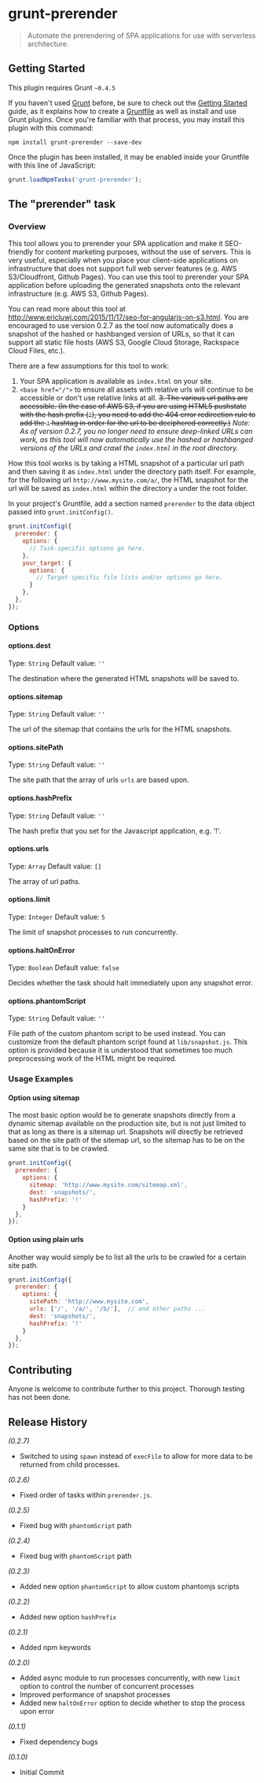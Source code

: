 # grunt-prerender

> Automate the prerendering of SPA applications for use with serverless architecture.

## Getting Started
This plugin requires Grunt `~0.4.5`

If you haven't used [Grunt](http://gruntjs.com/) before, be sure to check out the [Getting Started](http://gruntjs.com/getting-started) guide, as it explains how to create a [Gruntfile](http://gruntjs.com/sample-gruntfile) as well as install and use Grunt plugins. Once you're familiar with that process, you may install this plugin with this command:

```shell
npm install grunt-prerender --save-dev
```

Once the plugin has been installed, it may be enabled inside your Gruntfile with this line of JavaScript:

```js
grunt.loadNpmTasks('grunt-prerender');
```

## The "prerender" task

### Overview
This tool allows you to prerender your SPA application and make it SEO-friendly for content marketing purposes, without the use of servers.
This is very useful, especially when you place your client-side applications on infrastructure that does not support full web server features (e.g. AWS S3/Cloudfront, Github Pages).
You can use this tool to prerender your SPA application before uploading the generated snapshots onto the relevant infrastructure (e.g. AWS S3, Github Pages).

You can read more about this tool at http://www.ericluwj.com/2015/11/17/seo-for-angularjs-on-s3.html.
You are encouraged to use version 0.2.7 as the tool now automatically does a snapshot of the hashed or hashbanged version of URLs, so that it can support all static file hosts (AWS S3, Google Cloud Storage, Rackspace Cloud Files, etc.).

There are a few assumptions for this tool to work:
1. Your SPA application is available as `index.html` on your site.
2. `<base href="/">` to ensure all assets with relative urls will continue to be accessible or don't use relative links at all.
~~3. The various url paths are accessible. (In the case of AWS S3, if you are using HTML5 pushstate with the hash prefix (`!`), you need to add the 404 error redirection rule to add the `!` hashtag in order for the url to be deciphered correctly.)~~
*Note: As of version 0.2.7, you no longer need to ensure deep-linked URLs can work, as this tool will now automatically use the hashed or hashbanged versions of the URLs and crawl the `index.html` in the root directory.*

How this tool works is by taking a HTML snapshot of a particular url path and then saving it as `index.html` under the directory path itself. 
For example, for the following url `http://www.mysite.com/a/`, the HTML snapshot for the url will be saved as `index.html` within the directory `a` under the root folder.

In your project's Gruntfile, add a section named `prerender` to the data object passed into `grunt.initConfig()`.

```js
grunt.initConfig({
  prerender: {
    options: {
      // Task-specific options go here.
    },
    your_target: {
      options: {
        // Target-specific file lists and/or options go here.
      }
    },
  },
});
```

### Options

#### options.dest
Type: `String`
Default value: `''`

The destination where the generated HTML snapshots will be saved to.

#### options.sitemap
Type: `String`
Default value: `''`

The url of the sitemap that contains the urls for the HTML snapshots.

#### options.sitePath
Type: `String`
Default value: `''`

The site path that the array of urls `urls` are based upon.

#### options.hashPrefix
Type: `String`
Default value: `''`

The hash prefix that you set for the Javascript application, e.g. '!'.

#### options.urls
Type: `Array`
Default value: `[]`

The array of url paths.

#### options.limit
Type: `Integer`
Default value: `5`

The limit of snapshot processes to run concurrently.

#### options.haltOnError
Type: `Boolean`
Default value: `false`

Decides whether the task should halt immediately upon any snapshot error.

#### options.phantomScript
Type: `String`
Default value: `''`

File path of the custom phantom script to be used instead. You can customize from the default phantom script found at `lib/snapshot.js`. This option is provided because it is understood that sometimes too much preprocessing work of the HTML might be required.

### Usage Examples

#### Option using sitemap
The most basic option would be to generate snapshots directly from a dynamic sitemap available on the production site, but is not just limited to that as long as there is a sitemap url.
Snapshots will directly be retrieved based on the site path of the sitemap url, so the sitemap has to be on the same site that is to be crawled.

```js
grunt.initConfig({
  prerender: {
    options: {
      sitemap: 'http://www.mysite.com/sitemap.xml',
      dest: 'snapshots/',
      hashPrefix: '!'
    }
  },
});
```

#### Option using plain urls
Another way would simply be to list all the urls to be crawled for a certain site path.

```js
grunt.initConfig({
  prerender: {
    options: {
      sitePath: 'http://www.mysite.com',
      urls: ['/', '/a/', '/b/'],  // and other paths ...
      dest: 'snapshots/',
      hashPrefix: '!'
    }
  },
});
```

## Contributing
Anyone is welcome to contribute further to this project.
Thorough testing has not been done.

## Release History
_(0.2.7)_
* Switched to using `spawn` instead of `execFile` to allow for more data to be returned from child processes.

_(0.2.6)_
* Fixed order of tasks within `prerender.js`.

_(0.2.5)_
* Fixed bug with `phantomScript` path

_(0.2.4)_
* Fixed bug with `phantomScript` path

_(0.2.3)_
* Added new option `phantomScript` to allow custom phantomjs scripts

_(0.2.2)_
* Added new option `hashPrefix`

_(0.2.1)_
* Added npm keywords

_(0.2.0)_
* Added async module to run processes concurrently, with new `limit` option to control the number of concurrent processes
* Improved performance of snapshot processes
* Added new `haltOnError` option to decide whether to stop the process upon error

_(0.1.1)_
* Fixed dependency bugs

_(0.1.0)_
* Initial Commit